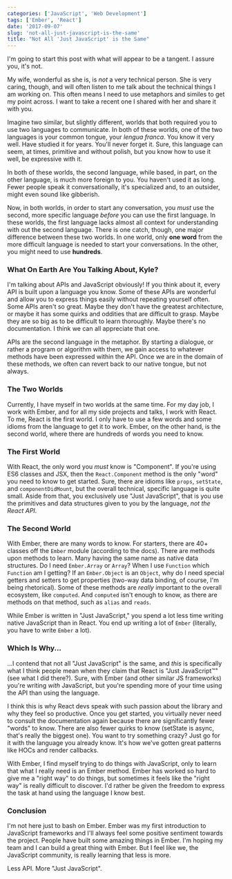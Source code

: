 ```yaml
---
categories: ['JavaScript', 'Web Development']
tags: ['Ember', 'React']
date: '2017-09-07'
slug: 'not-all-just-javascript-is-the-same'
title: "Not All 'Just JavaScript' is the Same"
---
```


I'm going to start this post with what will appear to be a tangent. I assure you, it's not.

My wife, wonderful as she is, is _not_ a very technical person. She is very caring, though, and will often listen to me talk about the technical things I am working on. This often means I need to use metaphors and similes to get my point across. I want to take a recent one I shared with her and share it with you.

Imagine two similar, but slightly different, worlds that both required you to use two languages to communicate. In both of these worlds, one of the two languages is your common tongue, your _lengua franca_. You know it very well. Have studied it for years. You'll never forget it. Sure, this language can seem, at times, primitive and without polish, but you know how to use it well, be expressive with it.

In both of these worlds, the second language, while based, in part, on the other language, is much more foreign to you. You haven't used it as long. Fewer people speak it conversationally, it's specialized and, to an outsider, might even sound like gibberish.

Now, in both worlds, in order to start any conversation, you _must_ use the second, more specific language _before_ you can use the first language. In these worlds, the first language lacks almost all context for understanding with out the second language. There is one catch, though, one major difference between these two worlds. In one world, only **one word** from the more difficult language is needed to start your conversations. In the other, you might need to use **hundreds**.

### What On Earth Are You Talking About, Kyle?

I'm talking about APIs and JavaScript obviously! If you think about it, every API is built upon a language you know. Some of these APIs are wonderful and allow you to express things easily without repeating yourself often. Some APIs aren't so great. Maybe they don't have the greatest architecture, or maybe it has some quirks and oddities that are difficult to grasp. Maybe they are so big as to be difficult to learn thoroughly. Maybe there's no documentation. I think we can all appreciate that one.

APIs are the second language in the metaphor. By starting a dialogue, or rather a program or algorithm with them, we gain access to whatever methods have been expressed within the API. Once we are in the domain of these methods, we often can revert back to our native tongue, but not always.

### The Two Worlds

Currently, I have myself in two worlds at the same time. For my day job, I work with Ember, and for all my side projects and talks, I work with React. To me, React is the first world. I only have to use a few words and some idioms from the language to get it to work. Ember, on the other hand, is the second world, where there are hundreds of words you need to know.

### The First World

With React, the only word you _must_ know is "Component". If you're using ES6 classes and JSX, then the `React.Component` method is the only "word" you need to know to get started. Sure, there are idioms like `props`, `setState`, and `componentDidMount`, but the overall technical, specific language is quite small. Aside from that, you exclusively use "Just JavaScript", that is you use the primitives and data structures given to you by the language, _not the React API_.

### The Second World

With Ember, there are many words to know. For starters, there are 40+ classes off the `Ember` module (according to the docs). There are methods upon methods to learn. Many having the same name as native data structures. Do I need `Ember.Array` or `Array`? When I use `Function` which `Function` am I getting? If an `Ember.Object` is an `Object`, why do I need special getters and setters to get properties (two-way data binding, of course, I'm being rhetorical). Some of these methods are _really_ important to the overall ecosystem, like `computed`. And `computed` isn't enough to know, as there are methods on that method, such as `alias` and `reads`.

While Ember is written in "Just JavaScript," you spend a lot less time writing native JavaScript than in React. You end up writing a lot of `Ember` (literally, you have to write `Ember` a lot).

### Which Is Why...

...I contend that not all "Just JavaScript" is the same, and _this_ is specifically what I think people mean when they claim that React is "Just JavaScript™" (see what I did there?). Sure, with Ember (and other similar JS frameworks) you're writing _with_ JavaScript, but you're spending more of your time using the API than using the language.

I think this is why React devs speak with such passion about the library and why they feel so productive. Once you get started, you virtually never need to consult the documentation again because there are significantly fewer "words" to know. There are also fewer quirks to know (setState is async, that's really the biggest one). You want to try something crazy? Just go for it with the language you already know. It's how we've gotten great patterns like HOCs and render callbacks.

With Ember, I find myself trying to do things with JavaScript, only to learn that what I really need is an Ember method. Ember has worked so hard to give me a "right way" to do things, but sometimes it feels like the "right way" is really difficult to discover. I'd rather be given the freedom to express the task at hand using the language I know best.

### Conclusion

I'm not here just to bash on Ember. Ember was my first introduction to JavaScript frameworks and I'll always feel some positive sentiment towards the project. People have built some amazing things in Ember. I'm hoping my team and I can build a great thing with Ember. But I feel like we, the JavaScript community, is really learning that less is more.

Less API. More "Just JavaScript".

